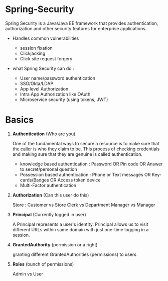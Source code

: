 # Spring-Security

Spring Security is a Java/Java EE framework that provides authentication, authorization and other security features for enterprise applications. 

* Handles common vulnerabilities

    * session fixation
    * Clickjacking
    * Click site request forgery


* what Spring Security can do :

    * User name/password authentication
    * SSO/Okta/LDAP
    * App level Authorization
    * Intra App Authorization like OAuth
    * Microservice security (using tokens, JWT)


# Basics

1. <b>Authentication</b> (Who are you)

    One of the fundamental ways to secure a resource is to make sure that the caller is who they claim to be. This process of checking credentials and making sure that they are genuine is called authentication.

    * knowledge based authentication : Password OR Pin code OR Answer to secret/personal question 
    * Possession based authentication : Phone or Text messages OR Key-cards/Badges OR Access token device
    * Multi-Factor authentication

2. <b>Authorization</b> (Can this user do this)

    Store : Customer vs Store Clerk vs Department Manager vs Manager

3. <b>Principal</b> (Currently logged in user)

    A Principal represents a user's identity. Principal allows us to visit different URLs within same domain with just one-time logging in a session.

4. <b>GrantedAuthority</b> (permission or a right)

    granting different GrantedAuthorities (permissions) to users 

5. <b>Roles</b> (bunch of permissions)

    Admin vs User

